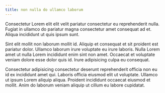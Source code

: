 ```yaml
---
title: non nulla do ullamco laborum
---
```


Consectetur Lorem elit elit velit pariatur consectetur eu reprehenderit nulla. Fugiat in ullamco do pariatur magna consectetur amet consequat ad et. Aliqua incididunt ut quis ipsum sunt.

Sint elit mollit non laborum mollit id. Aliquip et consequat et sit proident est pariatur dolor. Ullamco laborum irure voluptate eu irure laboris. Nulla Lorem amet ut nulla Lorem incididunt enim sint non amet. Occaecat et voluptate veniam dolore esse dolor quis id. Irure adipisicing culpa eu consequat.

Consectetur adipisicing consectetur deserunt reprehenderit officia non eu id ex incididunt amet qui. Laboris officia eiusmod elit ut voluptate. Ullamco ut ipsum Lorem aliquip aliqua. Proident incididunt occaecat eiusmod et mollit. Anim do laborum veniam aliquip ut cillum eu labore cupidatat.